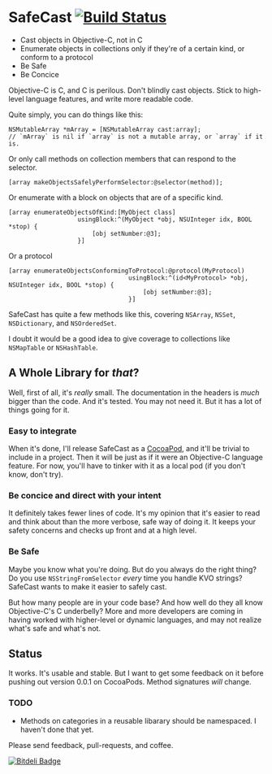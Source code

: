 # SafeCast [![Build Status](https://travis-ci.org/fcanas/SafeCast.png?branch=master)](https://travis-ci.org/fcanas/SafeCast)

* Cast objects in Objective-C, not in C
* Enumerate objects in collections only if they're of a certain kind, or conform to a protocol
* Be Safe
* Be Concice

Objective-C is C, and C is perilous. Don't blindly cast objects. Stick to high-level language features, and write more readable code.

Quite simply, you can do things like this:

```
NSMutableArray *mArray = [NSMutableArray cast:array];
// `mArray` is nil if `array` is not a mutable array, or `array` if it is.
```

Or only call methods on collection members that can respond to the selector.

```
[array makeObjectsSafelyPerformSelector:@selector(method)];
```

Or enumerate with a block on objects that are of a specific kind.

```
[array enumerateObjectsOfKind:[MyObject class]
                   usingBlock:^(MyObject *obj, NSUInteger idx, BOOL *stop) {
                       [obj setNumber:@3];
                   }]
```

Or a protocol

```
[array enumerateObjectsConformingToProtocol:@protocol(MyProtocol)
                                 usingBlock:^(id<MyProtocol> *obj, NSUInteger idx, BOOL *stop) {
                                     [obj setNumber:@3];
                                 }]
```

SafeCast has quite a few methods like this, covering `NSArray`, `NSSet`, `NSDictionary`, and `NSOrderedSet`.

I doubt it would be a good idea to give coverage to collections like `NSMapTable` or `NSHashTable`.

## A Whole Library for _that_?

Well, first of all, it's _really_ small. The documentation in the headers is _much_ bigger than the code. And it's tested. You may not need it. But it has a lot of things going for it.

### Easy to integrate 

When it's done, I'll release SafeCast as a [CocoaPod](http://guides.cocoapods.org/using/getting-started.html), and it'll be trivial to include in a project. Then it will be just as if it were an Objective-C language feature. For now, you'll have to tinker with it as a local pod (if you don't know, don't try).

### Be concice and direct with your intent

It definitely takes fewer lines of code. It's my opinion that it's easier to read and think about than the more verbose, safe way of doing it. It keeps your safety concerns and checks up front and at a high level.

### Be Safe

Maybe you know what you're doing. But do you always do the right thing? Do you use `NSStringFromSelector` _every_ time you handle KVO strings? SafeCast wants to make it easier to safely cast.

But how many people are in your code base? And how well do they all know Objective-C's C underbelly? More and more developers are coming in having worked with higher-level or dynamic languages, and may not realize what's safe and what's not.

## Status

It works. It's usable and stable. But I want to get some feedback on it before pushing out version 0.0.1 on CocoaPods. Method signatures _will_ change. 

### TODO

* Methods on categories in a reusable libarary should be namespaced. I haven't done that yet.

Please send feedback, pull-requests, and coffee.

[![Bitdeli Badge](https://d2weczhvl823v0.cloudfront.net/fcanas/safecast/trend.png)](https://bitdeli.com/free "Bitdeli Badge")
